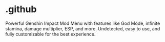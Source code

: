 # .github
Powerful Genshin Impact Mod Menu with features like God Mode, infinite stamina, damage multiplier, ESP, and more. Undetected, easy to use, and fully customizable for the best experience.

